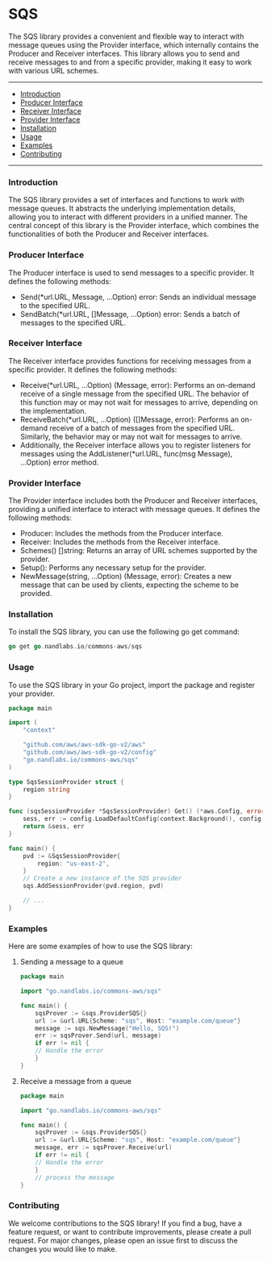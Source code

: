 # SQS

The SQS library provides a convenient and flexible way to interact with message queues using the Provider interface, which internally contains the Producer and Receiver interfaces. This library allows you to send and receive messages to and from a specific provider, making it easy to work with various URL schemes.

---

* [Introduction](#introduction)
* [Producer Interface](#producer-interface)
* [Receiver Interface](#receiver-interface)
* [Provider Interface](#provider-interface)
* [Installation](#installation)
* [Usage](#usage)
* [Examples](#examples)
* [Contributing](#contributing)

---

### Introduction

The SQS library provides a set of interfaces and functions to work with message queues. It abstracts the underlying implementation details, allowing you to interact with different providers in a unified manner. The central concept of this library is the Provider interface, which combines the functionalities of both the Producer and Receiver interfaces.

### Producer Interface

The Producer interface is used to send messages to a specific provider. It defines the following methods:

* Send(*url.URL, Message, ...Option) error: Sends an individual message to the specified URL.
* SendBatch(*url.URL, []Message, ...Option) error: Sends a batch of messages to the specified URL.

### Receiver Interface

The Receiver interface provides functions for receiving messages from a specific provider. It defines the following methods:

* Receive(*url.URL, ...Option) (Message, error): Performs an on-demand receive of a single message from the specified URL. The behavior of this function may or may not wait for messages to arrive, depending on the implementation.
* ReceiveBatch(*url.URL, ...Option) ([]Message, error): Performs an on-demand receive of a batch of messages from the specified URL. Similarly, the behavior may or may not wait for messages to arrive.
* Additionally, the Receiver interface allows you to register listeners for messages using the AddListener(*url.URL, func(msg Message), ...Option) error method.

### Provider Interface

The Provider interface includes both the Producer and Receiver interfaces, providing a unified interface to interact with message queues. It defines the following methods:

* Producer: Includes the methods from the Producer interface.
* Receiver: Includes the methods from the Receiver interface.
* Schemes() []string: Returns an array of URL schemes supported by the provider.
* Setup(): Performs any necessary setup for the provider.
* NewMessage(string, ...Option) (Message, error): Creates a new message that can be used by clients, expecting the scheme to be provided.

### Installation

To install the SQS library, you can use the following go get command:

```go
go get go.nandlabs.io/commons-aws/sqs
```

### Usage

To use the SQS library in your Go project, import the package and register your provider.

```go
package main

import (
	"context"

	"github.com/aws/aws-sdk-go-v2/aws"
	"github.com/aws/aws-sdk-go-v2/config"
	"go.nandlabs.io/commons-aws/sqs"
)

type SqsSessionProvider struct {
	region string
}

func (sqsSessionProvider *SqsSessionProvider) Get() (*aws.Config, error) {
	sess, err := config.LoadDefaultConfig(context.Background(), config.WithRegion(sqsSessionProvider.region))
	return &sess, err
}

func main() {
	pvd := &SqsSessionProvider{
		region: "us-east-2",
    }
	// Create a new instance of the SQS provider
	sqs.AddSessionProvider(pvd.region, pvd)

	// ...
}
```

### Examples

Here are some examples of how to use the SQS library:

1. Sending a message to a queue
    ```go
    package main
   
    import "go.nandlabs.io/commons-aws/sqs"
   
    func main() {
        sqsProver := &sqs.ProviderSQS{}
        url := &url.URL{Scheme: "sqs", Host: "example.com/queue"}
        message := sqs.NewMessage("Hello, SQS!")
        err := sqsProver.Send(url, message)
        if err != nil {
        // Handle the error
        }
    }
    ```

2. Receive a message from a queue
    ```go
    package main
    
    import "go.nandlabs.io/commons-aws/sqs"
   
    func main() {
        sqsProver := &sqs.ProviderSQS{}
        url := &url.URL{Scheme: "sqs", Host: "example.com/queue"}
        message, err := sqsProver.Receive(url)
        if err != nil {
        // Handle the error
        }
        // process the message
    }
    ```

### Contributing
We welcome contributions to the SQS library! If you find a bug, have a feature request, or want to contribute improvements, please create a pull request. For major changes, please open an issue first to discuss the changes you would like to make.